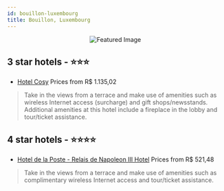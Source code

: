 ```yaml
---
id: bouillon-luxembourg
title: Bouillon, Luxembourg
---
```


<center><img src="https://i.travelapi.com/hotels/3000000/2180000/2179300/2179213/39af18a4_z.jpg" alt="Featured Image" /></center>


##  3 star hotels - ⭐️⭐️⭐️

-    [Hotel Cosy](https://us.hurb.com/hotels/bouillon/hotel-cosy-JNP-JP080182?cmp=18055) Prices from R$ 1.135,02
   > Take in the views from a terrace and make use of amenities such as wireless Internet access (surcharge) and gift shops/newsstands. Additional amenities at this hotel include a fireplace in the lobby and tour/ticket assistance.

##  4 star hotels - ⭐️⭐️⭐️⭐️

-    [Hotel de la Poste - Relais de Napoleon III Hotel](https://us.hurb.com/hotels/bouillon/hotel-de-la-poste-relais-de-napoleon-iii-hotel-JNP-JP139112?cmp=18055) Prices from R$ 521,48
   > Take in the views from a terrace and make use of amenities such as complimentary wireless Internet access and tour/ticket assistance.
